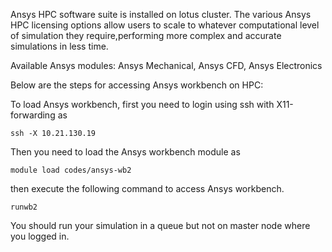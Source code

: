 Ansys HPC software suite is installed on lotus cluster. The various Ansys HPC licensing options allow users to scale to whatever computational level of simulation they require,performing more complex and accurate simulations in less time.

Available Ansys modules: Ansys Mechanical, Ansys CFD, Ansys Electronics

Below are the steps for accessing Ansys workbench on HPC:

To load Ansys workbench, first you need to login using ssh with X11-forwarding as
```
ssh -X 10.21.130.19
```

Then you need to load the Ansys workbench module as
```
module load codes/ansys-wb2
```
then execute the following command to access Ansys workbench.
```
runwb2
```

You should run your simulation in a queue but not on master node where you logged in.
